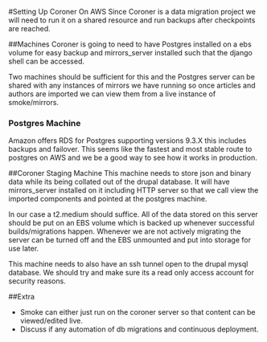 #Setting Up Coroner On AWS
Since Coroner is a data migration project we will need to run it on a shared resource and run backups after checkpoints are reached.

##Machines
Coroner is going to need to have Postgres installed on a ebs volume for easy backup and mirrors_server installed such that the django shell can be accessed.

Two machines should be sufficient for this and the Postgres server can be shared with any instances of mirrors we have running so once articles and authors are imported we can view them from a live instance of smoke/mirrors.

### Postgres Machine
Amazon offers RDS for Postgres supporting versions 9.3.X this includes backups and failover.  This seems like the fastest and most stable route to postgres on AWS and we be a good way to see how it works in production.

##Coroner Staging Machine
This machine needs to store json and binary data while its being collated out of the drupal database.  It will have mirrors_server installed on it including HTTP server so that we call view the imported components and pointed at the postgres machine.

In our case a t2.medium should suffice. All of the data stored on this server should be put on an EBS volume which is backed up whenever successful builds/migrations happen.  Whenever we are not actively migrating the server can be turned off and the EBS unmounted and put into storage for use later.

This machine needs to also have an ssh tunnel open to the drupal mysql database.  We should try and make sure its a read only access account for security reasons.

##Extra
* Smoke can either just run on the coroner server so that content can be viewed/edited live.
* Discuss if any automation of db migrations and continuous deployment.
